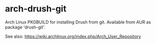 arch-drush-git
==============

Arch Linux PKGBUILD for installing Drush from git. Available from AUR as package 'drush-git'.

See also:
https://wiki.archlinux.org/index.php/Arch_User_Repository
